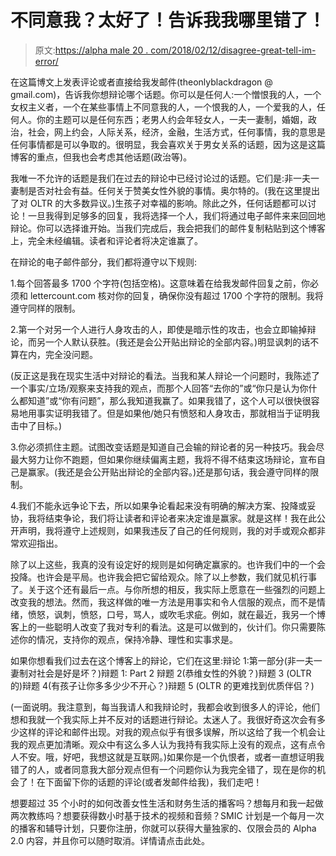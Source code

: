 # 不同意我？太好了！告诉我我哪里错了！

> 原文:[https://alpha male 20 . com/2018/02/12/disagree-great-tell-im-error/](https://alphamale20.com/2018/02/12/disagree-great-tell-im-wrong/)

在这篇博文上发表评论或者直接给我发邮件(theonlyblackdragon @ gmail.com)，告诉我你想辩论哪个话题。你可以是任何人:一个憎恨我的人，一个女权主义者，一个在某些事情上不同意我的人，一个恨我的人，一个爱我的人，任何人。你的主题可以是任何东西；老男人约会年轻女人，一夫一妻制，婚姻，政治，社会，网上约会，人际关系，经济，金融，生活方式，任何事情，我的意思是任何事情都是可以争取的。很明显，我会喜欢关于男女关系的话题，因为这是这篇博客的重点，但我也会考虑其他话题(政治等)。

我唯一不允许的话题是我们在过去的辩论中已经讨论过的话题。它们是:非一夫一妻制是否对社会有益。任何关于赞美女性外貌的事情。奥尔特的。(我在这里提出了对 OLTR 的大多数异议。)生孩子对幸福的影响。除此之外，任何话题都可以讨论！一旦我得到足够多的回复，我将选择一个人，我们将通过电子邮件来来回回地辩论。你可以选择谁开始。当我们完成后，我会把我们的邮件复制粘贴到这个博客上，完全未经编辑。读者和评论者将决定谁赢了。

在辩论的电子邮件部分，我们都将遵守以下规则:

1.每个回答最多 1700 个字符(包括空格)。这意味着在给我发邮件回复之前，你必须和 lettercount.com 核对你的回复，确保你没有超过 1700 个字符的限制。我将遵守同样的限制。

2.第一个对另一个人进行人身攻击的人，即使是暗示性的攻击，也会立即输掉辩论，而另一个人默认获胜。(我还是会公开贴出辩论的全部内容。)明显讽刺的话不算在内，完全没问题。

(反正这是我在现实生活中对辩论的看法。当我和某人辩论一个问题时，我陈述了一个事实/立场/观察来支持我的观点，而那个人回答“去你的”或“你只是认为你什么都知道”或“你有问题”，那么我知道我赢了。如果我错了，这个人可以很快很容易地用事实证明我错了。但是如果他/她只有愤怒和人身攻击，那就相当于证明我击中了目标。)

3.你必须抓住主题。试图改变话题是知道自己会输的辩论者的另一种技巧。我会尽最大努力让你不跑题，但如果你继续偏离主题，我将不得不结束这场辩论，宣布自己是赢家。(我还是会公开贴出辩论的全部内容。)还是那句话，我会遵守同样的限制。

4.我们不能永远争论下去，所以如果争论看起来没有明确的解决方案、投降或妥协，我将结束争论，我们将让读者和评论者来决定谁是赢家。就是这样！我在此公开声明，我将遵守上述规则，如果我违反了自己的任何规则，我的对手或观众都非常欢迎指出。

除了以上这些，我真的没有设定好的规则是如何确定赢家的。也许我们中的一个会投降。也许会是平局。也许我会把它留给观众。除了以上参数，我们就见机行事了。关于这个还有最后一点。与你所想的相反，我实际上愿意在一些强烈的问题上改变我的想法。然而，我这样做的唯一方法是用事实和令人信服的观点，而不是情绪，愤怒，讽刺，愤怒，口号，骂人，或吹毛求疵。例如，就在最近，我另一个博客上的一些聪明人改变了我对专利的看法。这是可以做到的，伙计们。你只需要陈述你的情况，支持你的观点，保持冷静、理性和实事求是。

如果你想看我们过去在这个博客上的辩论，它们在这里:辩论 1:第一部分(非一夫一妻制对社会是好是坏？)辩题 1: Part 2 辩题 2(恭维女性的外貌？)辩题 3 (OLTR 的)辩题 4(有孩子让你多多少少不开心？)辩题 5 (OLTR 的更难找到优质伴侣？)

(一面说明。我注意到，每当我请人和我辩论时，我都会收到很多人的评论，他们想和我就一个我实际上并不反对的话题进行辩论。太迷人了。我很好奇这次会有多少这样的评论和邮件出现。对我的观点似乎有很多误解，所以这给了我一个机会让我的观点更加清晰。观众中有这么多人认为我持有我实际上没有的观点，这有点令人不安。哦，好吧，我想这就是互联网。)如果你是一个仇恨者，或者一直想证明我错了的人，或者同意我大部分观点但有一个问题你认为我完全错了，现在是你的机会了！在下面留下你的话题的评论(或者发邮件给我)，我们走吧！

想要超过 35 个小时的如何改善女性生活和财务生活的播客吗？想每月和我一起做两次教练吗？想要获得数小时基于技术的视频和音频？SMIC 计划是一个每月一次的播客和辅导计划，只要你注册，你就可以获得大量独家的、仅限会员的 Alpha 2.0 内容，并且你可以随时取消。详情请点击此处。